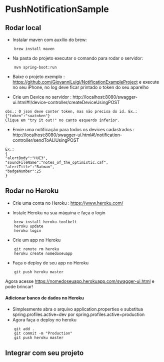 # PushNotificationSample

## Rodar local
  * Instalar maven com auxílio do brew:
```shell
    brew install maven
```
  * Na pasta do projeto executar o comando para rodar o servidor:
```shell
    mvn spring-boot:run
```
  
* Baixe o projeto exemplo : https://github.com/GiovanniLuigi/NotificationExampleProject e execute no seu iPhone, no log deve ficar printado o token do seu aparelho
  
* Crie um Device no servidor : http://localhost:8080/swagger-ui.html#!/device-controller/createDeviceUsingPOST
```
obs.: O json deve conter token, mas não precisa do id. Ex.: {"token":"suatoken"}
Clique em "try it out!" no canto esquerdo inferior.
```
* Envie uma notificação para todos os devices cadastrados : http://localhost:8080/swagger-ui.html#!/notification-controller/sendToALlUsingPOST

```
Ex.: 
{
"alertBody":"HUE3",
"soundFileName":"notes_of_the_optimistic.caf",
"alertTitle":"Batman",
"badgeNumber":25
}
```
## Rodar no Heroku

 * Crie uma conta no Heroku : https://www.heroku.com/

 * Instale Heroku na sua máquina e faça o login
  
```shell
    brew install heroku-toolbelt
    heroku update
    heroku login
```
  * Crie um app no Heroku

```shell
    git remote rm heroku
    heroku create nomedoseuapp
```
  * Faça o deploy de seu app no Heroku
```shell
    git push heroku master
```

Agora acesse https://nomedoseuapp.herokuapp.com/swagger-ui.html e pode brincar!
 
#### Adicionar banco de dados no Heroku

  * Simplesmente abra o arquivo application.properties e substitua spring.profiles.active=dev por spring.profiles.active=production
  * Agora faça o deploy no heroku
  
```shell
    git add .
    git commit -m "Production"
    git push heroku master
```
## Integrar com seu projeto

